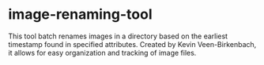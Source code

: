 # image-renaming-tool
This tool batch renames images in a directory based on the earliest timestamp found in specified attributes. Created by Kevin Veen-Birkenbach, it allows for easy organization and tracking of image files.
